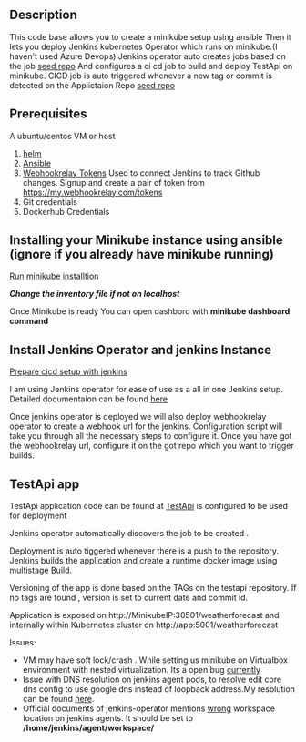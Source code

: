 ## Description
This code base allows you to create a minikube setup using ansible
Then it lets you deploy Jenkins kubernetes Operator which runs on minikube.(I haven't used Azure Devops) 
Jenkins operator auto creates jobs based on the job  [seed repo](https://github.com/srvmsr/testapi/tree/master/cicd/jobs)
And configures a ci cd job to build and deploy  TestApi on minikube.
CICD job is auto triggered whenever a new tag or commit is detected on the Applictaion Repo [seed repo](https://github.com/srvmsr/testapi)

## Prerequisites

A ubuntu/centos VM or host
1. [helm](https://helm.sh/docs/intro/install/)
2. [Ansible](https://docs.ansible.com/ansible/latest/installation_guide/intro_installation.html)
3. [Webhookrelay Tokens](https://my.webhookrelay.com/) Used to connect Jenkins to track Github changes.
      Signup and create a pair of token from 
      https://my.webhookrelay.com/tokens
4. Git credentials
5. Dockerhub Credentials

## Installing your Minikube instance using ansible (ignore if you already have minikube running)
[Run minikube installtion ](ansible/install.sh)

***Change the inventory file if not on localhost***

Once Minikube is ready 
You can open dashbord with **minikube dashboard command**

## Install Jenkins Operator and jenkins Instance
[Prepare cicd setup with jenkins](configure.sh) 

I am using Jenkins operator for ease of use as a all in one Jenkins setup.
Detailed documentaion can be found [here](https://jenkinsci.github.io/kubernetes-operator/docs/)


Once jenkins operator is deployed we will also deploy
webhookrelay operator to create a webhook url for the jenkins. Configuration script will take you through all the necessary steps to configure it.
Once you have got the webhookrelay url, configure it on the got repo  which you want to trigger builds.

## TestApi app

TestApi application code can be found at  [TestApi](https://github.com/srvmsr/testapi.git) is configured to be used for deployment

Jenkins operator automatically discovers the job to be created .

Deployment is auto tiggered whenever there is a push to the repository.
Jenkins builds the application and create a runtime docker image using multistage Build.

Versioning of the app is done based on the TAGs on the testapi repository.
If no tags are found , version is set to current date and commit id.

Application is exposed on http://MinikubeIP:30501/weatherforecast and internally within Kubernetes cluster on http://app:5001/weatherforecast

Issues:
- VM may have soft lock/crash . While setting us minikube on Virtualbox environment with nested virtualization. Its a open bug [currently](https://www.virtualbox.org/ticket/19561)
- Issue with DNS resolution on jenkins agent pods, to resolve edit core dns config to use google dns instead of loopback address.My resolution can be found [here](https://github.com/kubernetes/minikube/issues/7512#issuecomment-664348459).
- Official documents of jenkins-operator mentions [wrong](https://github.com/jenkinsci/kubernetes-operator/blob/master/cicd/pipelines/build.jenkins#L5) workspace location on jenkins agents. It should be set to **/home/jenkins/agent/workspace/**


